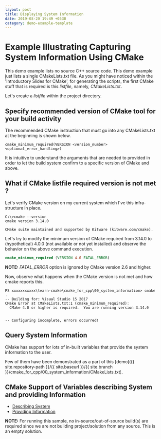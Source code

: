 ```yaml
---
layout: post
title: Displaying System Information
date: 2019-08-20 19:49 +0530
category: demo-example-template
---
```


# Example Illustrating Capturing System Information Using CMake

This demo example lists no source C++ source code.  This demo example just lists a single CMakeLists.txt file.  As you might have noticed within the 'Introductory Slides for CMake', for generating the scripts, the first CMake stuff that is required is this *listfile*, namely, *CMakeLists.txt*.

Let's create a *listfile* within the project directory.


## Specify recommended version of CMake tool for your build activity

The recommended CMake instruction that must go into any CMakeLists.txt at the beginning is shown below.
```
cmake_minimum_required(VERSION <version_number> <optional_error_handling>)
```
It is intuitive to understand the arguments that are needed to provided in order to let the build system confirm to a specific version of CMake and above.


## What if CMake listfile required version is not met ?

Let's verify CMake version on my current system which I've this infra-structure in place.

~~~
C:\>cmake --version
cmake version 3.14.0

CMake suite maintained and supported by Kitware (kitware.com/cmake).
~~~


Let's try to modify the minimum version of CMake required from 3.14.0 to (hypothetical) 4.0.0 (not available or not yet installed) and observe the behavior on the above command execution.
```cmake
cmake_minimum_required (VERSION 4.0 FATAL_ERROR)
```
**NOTE:** *FATAL_ERROR* option is ignored by CMake version 2.6 and higher.


Now, observe what happens when the CMake version is not met and how cmake reports this.

~~~
PS xxxxxxxxxxx\learn-cmake\cmake_for_cpp\00_system_information> cmake .
-- Building for: Visual Studio 15 2017
CMake Error at CMakeLists.txt:1 (cmake_minimum_required):
  CMake 4.0 or higher is required.  You are running version 3.14.0


-- Configuring incomplete, errors occurred!
~~~


## Query System Information
CMake has support for lots of in-built variables that provide the system information to the user.

Few of them have been demonstrated as a part of this [demo]({{ site.repository-path }}/{{ site.baseurl }}/{{ site.branch }}/cmake_for_cpp/00_system_information/CMakeLists.txt).


## CMake Support of Variables describing System and providing Information
* [Describing System](https://cmake.org/cmake/help/latest/manual/cmake-variables.7.html#id4)
* [Providing Information](https://cmake.org/cmake/help/latest/manual/cmake-variables.7.html#variables-that-provide-information)


**NOTE:**
  For running this sample, no in-source/out-of-source build(s) are required since we are not building project/solution from any source.  This is an empty solution.